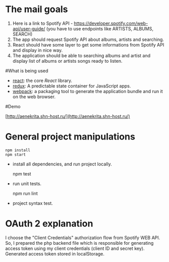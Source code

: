 # The mail goals

1. Here is a link to Spotify API - https://developer.spotify.com/web-api/user-guide/ (you have to use endpoints like ARTISTS, ALBUMS, SEARCH)
2. The app should request Spotify API about albums, artists and searching.
3. React should have some layer to get some informations from Spotify API and display in nice way.
4. The application should be able to searching albums and artist and display list of albums or artists songs ready to listen.

#What is being used 

- [react](https://github.com/facebook/react): the core *React* library.
- [redux](https://github.com/reactjs/redux): A predictable state container for JavaScript apps.
- [webpack](https://github.com/webpack/webpack): a packaging tool to generate the application bundle and run it on the 
web browser.

#Demo

[http://aenekrita.shn-host.ru/](http://aenekrita.shn-host.ru/)

# General project manipulations

    npm install 
    npm start

- install all dependencies, and run project locally.

      
    npm test

- run unit tests.


    npm run lint
    
- project syntax test.


# OAuth 2 explanation

I choose the "Client Credentials" authorization flow from Spotify WEB API. So, I prepared the php backend file which is 
responsible for generating access token using my client credentials (client ID and secret key).  Generated access 
token stored in localStorage. 

